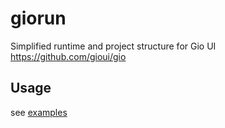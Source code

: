 # giorun

Simplified runtime and project structure for Gio UI  
https://github.com/gioui/gio

## Usage

see [examples](/examples)
